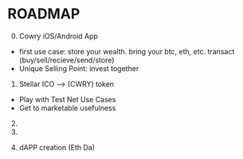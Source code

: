 ROADMAP
=======

0. Cowry iOS/Android App
  - first use case: store your wealth. bring your btc, eth, etc. transact (buy/sell/recieve/send/store)
  - Unique Selling Point: invest together



1. Stellar ICO --> (CWRY) token

  - Play with Test Net Use Cases
  - Get to marketable usefulness

2. 

3. 

4. dAPP creation (Eth Da)



